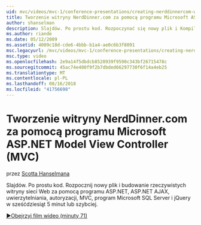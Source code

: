 ```yaml
---
uid: mvc/videos/mvc-1/conference-presentations/creating-nerddinnercom-with-microsoft-aspnet-model-view-controller-mvc
title: Tworzenie witryny NerdDinner.com za pomocą programu Microsoft ASP.NET Model View Controller (MVC) | Dokumentacja firmy Microsoft
author: shanselman
description: Slajdów. Po prostu kod. Rozpoczynać się nowy plik i Kompiluj rzeczywistych witrynę sieci Web za pomocą programu ASP.NET, ASP.NET AJAX, uwierzytelnianie, autoryzacja, MVC, program Microsoft SQL Server i...
ms.author: riande
ms.date: 05/12/2009
ms.assetid: 4009c18d-cde6-4bbb-b1a4-ae0c6b3f8091
msc.legacyurl: /mvc/videos/mvc-1/conference-presentations/creating-nerddinnercom-with-microsoft-aspnet-model-view-controller-mvc
msc.type: video
ms.openlocfilehash: 2e9a14f5dbdcb8520939f9590c343bf26715478c
ms.sourcegitcommit: 45ac74e400f9f2b7dbded66297730f6f14a4eb25
ms.translationtype: MT
ms.contentlocale: pl-PL
ms.lasthandoff: 08/16/2018
ms.locfileid: "41756698"
---
```

<a name="creating-nerddinnercom-with-microsoft-aspnet-model-view-controller-mvc"></a>Tworzenie witryny NerdDinner.com za pomocą programu Microsoft ASP.NET Model View Controller (MVC)
====================
przez [Scotta Hanselmana](https://github.com/shanselman)

Slajdów. Po prostu kod. Rozpocznij nowy plik i budowanie rzeczywistych witryny sieci Web za pomocą programu ASP.NET, ASP.NET AJAX, uwierzytelniania, autoryzacji, MVC, program Microsoft SQL Server i jQuery w sześćdziesiąt 5 minut lub szybciej.

[&#9654;Obejrzyj film wideo (minuty 71)](https://channel9.msdn.com/Blogs/ASP-NET-Site-Videos/creating-nerddinnercom-with-microsoft-aspnet-model-view-controller-mvc)
